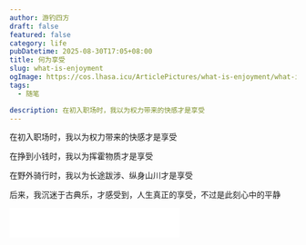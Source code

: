 ```yaml
---
author: 游钓四方
draft: false
featured: false
category: life
pubDatetime: 2025-08-30T17:05+08:00
title: 何为享受
slug: what-is-enjoyment
ogImage: https://cos.lhasa.icu/ArticlePictures/what-is-enjoyment/what-is-enjoyment.png
tags:
  - 随笔

description: 在初入职场时，我以为权力带来的快感才是享受
---
```


在初入职场时，我以为权力带来的快感才是享受

在挣到小钱时，我以为挥霍物质才是享受

在野外骑行时，我以为长途跋涉、纵身山川才是享受

后来，我沉迷于古典乐，才感受到，人生真正的享受，不过是此刻心中的平静

<iframe frameborder="no" border="0" marginwidth="0" marginheight="0" width=298 height=52 src="//music.163.com/outchain/player?type=2&id=2156764039&auto=1&height=32"></iframe>
